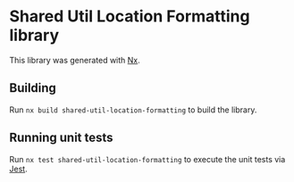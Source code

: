 # Shared Util Location Formatting library

This library was generated with [Nx](https://nx.dev).

## Building

Run `nx build shared-util-location-formatting` to build the library.

## Running unit tests

Run `nx test shared-util-location-formatting` to execute the unit tests via [Jest](https://jestjs.io).
